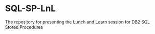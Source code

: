 # SQL-SP-LnL
The repository for presenting the Lunch and Learn session for DB2 SQL Stored Procedures
